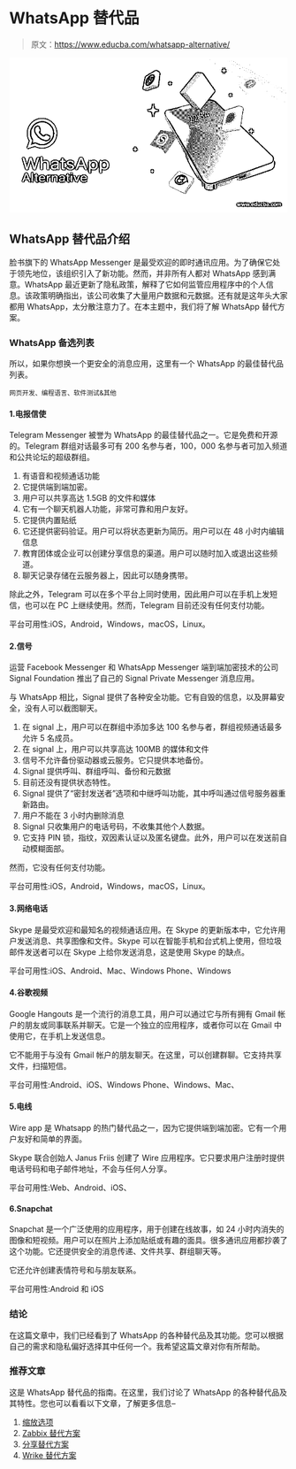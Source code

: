 # WhatsApp 替代品

> 原文：<https://www.educba.com/whatsapp-alternative/>

![WhatsApp Alternative](img/b605cf1c66c38b218e8cb958a015c34b.png)



## WhatsApp 替代品介绍

脸书旗下的 WhatsApp Messenger 是最受欢迎的即时通讯应用。为了确保它处于领先地位，该组织引入了新功能。然而，并非所有人都对 WhatsApp 感到满意。WhatsApp 最近更新了隐私政策，解释了它如何监管应用程序中的个人信息。该政策明确指出，该公司收集了大量用户数据和元数据。还有就是这年头大家都用 WhatsApp，太分散注意力了。在本主题中，我们将了解 WhatsApp 替代方案。

### WhatsApp 备选列表

所以，如果你想换一个更安全的消息应用，这里有一个 WhatsApp 的最佳替代品列表。

<small>网页开发、编程语言、软件测试&其他</small>

#### 1.电报信使

Telegram Messenger 被誉为 WhatsApp 的最佳替代品之一。它是免费和开源的。Telegram 群组对话最多可有 200 名参与者，100，000 名参与者可加入频道和公共论坛的超级群组。

1.  有语音和视频通话功能
2.  它提供端到端加密。
3.  用户可以共享高达 1.5GB 的文件和媒体
4.  它有一个聊天机器人功能，非常可靠和用户友好。
5.  它提供内置贴纸
6.  它还提供密码验证。用户可以将状态更新为简历。用户可以在 48 小时内编辑信息
7.  教育团体或企业可以创建分享信息的渠道。用户可以随时加入或退出这些频道。
8.  聊天记录存储在云服务器上，因此可以随身携带。

除此之外，Telegram 可以在多个平台上同时使用，因此用户可以在手机上发短信，也可以在 PC 上继续使用。然而，Telegram 目前还没有任何支付功能。

平台可用性:iOS，Android，Windows，macOS，Linux。

#### 2.信号

运营 Facebook Messenger 和 WhatsApp Messenger 端到端加密技术的公司 Signal Foundation 推出了自己的 Signal Private Messenger 消息应用。

与 WhatsApp 相比，Signal 提供了各种安全功能。它有自毁的信息，以及屏幕安全，没有人可以截图聊天。

1.  在 signal 上，用户可以在群组中添加多达 100 名参与者，群组视频通话最多允许 5 名成员。
2.  在 signal 上，用户可以共享高达 100MB 的媒体和文件
3.  信号不允许备份驱动器或云服务。它只提供本地备份。
4.  Signal 提供呼叫、群组呼叫、备份和元数据
5.  目前还没有提供状态特性。
6.  Signal 提供了“密封发送者”选项和中继呼叫功能，其中呼叫通过信号服务器重新路由。
7.  用户不能在 3 小时内删除消息
8.  Signal 只收集用户的电话号码，不收集其他个人数据。
9.  它支持 PIN 锁，指纹，双因素认证以及匿名键盘。此外，用户可以在发送前自动模糊面部。

然而，它没有任何支付功能。

平台可用性:iOS，Android，Windows，macOS，Linux。

#### 3.网络电话

Skype 是最受欢迎和最知名的视频通话应用。在 Skype 的更新版本中，它允许用户发送消息、共享图像和文件。Skype 可以在智能手机和台式机上使用，但垃圾邮件发送者可以在 Skype 上给你发送消息，这是使用 Skype 的缺点。

平台可用性:iOS、Android、Mac、Windows Phone、Windows

#### 4.谷歌视频

Google Hangouts 是一个流行的消息工具，用户可以通过它与所有拥有 Gmail 帐户的朋友或同事联系并聊天。它是一个独立的应用程序，或者你可以在 Gmail 中使用它，在手机上发送信息。

它不能用于与没有 Gmail 帐户的朋友聊天。在这里，可以创建群聊。它支持共享文件，扫描短信。

平台可用性:Android、iOS、Windows Phone、Windows、Mac、

#### 5.电线

Wire app 是 Whatsapp 的热门替代品之一，因为它提供端到端加密。它有一个用户友好和简单的界面。

Skype 联合创始人 Janus Friis 创建了 Wire 应用程序。它只要求用户注册时提供电话号码和电子邮件地址，不会与任何人分享。

平台可用性:Web、Android、iOS、

#### 6.Snapchat

Snapchat 是一个广泛使用的应用程序，用于创建在线故事，如 24 小时内消失的图像和短视频。用户可以在照片上添加贴纸或有趣的面具。很多通讯应用都抄袭了这个功能。它还提供安全的消息传递、文件共享、群组聊天等。

它还允许创建表情符号和与朋友联系。

平台可用性:Android 和 iOS

### 结论

在这篇文章中，我们已经看到了 WhatsApp 的各种替代品及其功能。您可以根据自己的需求和隐私偏好选择其中任何一个。我希望这篇文章对你有所帮助。

### 推荐文章

这是 WhatsApp 替代品的指南。在这里，我们讨论了 WhatsApp 的各种替代品及其特性。您也可以看看以下文章，了解更多信息–

1.  [缩放选项](https://www.educba.com/zoom-alternatives/)
2.  [Zabbix 替代方案](https://www.educba.com/zabbix-alternative/)
3.  [分享替代方案](https://www.educba.com/shareit-alternatives/)
4.  [Wrike 替代方案](https://www.educba.com/wrike-alternatives/)





